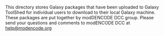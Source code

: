 This directory stores Galaxy packages that have been uploaded to Galaxy ToolShed for individual users to download to their local Galaxy machine. These packages are put together by modDENCODE DCC group. Please send your questions and comments to modENCODE DCC at help@modencode.org
